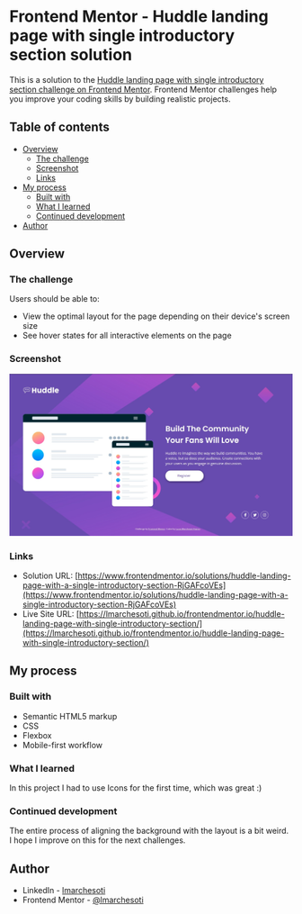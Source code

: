# Frontend Mentor - Huddle landing page with single introductory section solution

This is a solution to the [Huddle landing page with single introductory section challenge on Frontend Mentor](https://www.frontendmentor.io/challenges/huddle-landing-page-with-a-single-introductory-section-B_2Wvxgi0). Frontend Mentor challenges help you improve your coding skills by building realistic projects.

## Table of contents

- [Overview](#overview)
  - [The challenge](#the-challenge)
  - [Screenshot](#screenshot)
  - [Links](#links)
- [My process](#my-process)
  - [Built with](#built-with)
  - [What I learned](#what-i-learned)
  - [Continued development](#continued-development)
- [Author](#author)

## Overview

### The challenge

Users should be able to:

- View the optimal layout for the page depending on their device's screen size
- See hover states for all interactive elements on the page

### Screenshot

![](./screenshot.jpg)

### Links

- Solution URL: [https://www.frontendmentor.io/solutions/huddle-landing-page-with-a-single-introductory-section-RjGAFcoVEs](https://www.frontendmentor.io/solutions/huddle-landing-page-with-a-single-introductory-section-RjGAFcoVEs)
- Live Site URL: [https://lmarchesoti.github.io/frontendmentor.io/huddle-landing-page-with-single-introductory-section/](https://lmarchesoti.github.io/frontendmentor.io/huddle-landing-page-with-single-introductory-section/)

## My process

### Built with

- Semantic HTML5 markup
- CSS
- Flexbox
- Mobile-first workflow

### What I learned

In this project I had to use Icons for the first time, which was great :)

### Continued development

The entire process of aligning the background with the layout is a bit weird. I hope I improve on this for the next challenges.

## Author

- LinkedIn - [lmarchesoti](https://www.linkedin.com/in/lmarchesoti/)
- Frontend Mentor - [@lmarchesoti](https://www.frontendmentor.io/profile/lmarchesoti)
